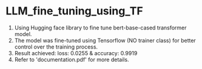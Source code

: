 # LLM_fine_tuning_using_TF

1. Using Hugging face library to fine tune bert-base-cased transformer model.
2. The model was fine-tuned using Tensorflow (NO trainer class) for better control over the training process.
3. Result achieved:  loss: 0.0255 & accuracy: 0.9919
4. Refer to 'documentation.pdf' for more details. 
